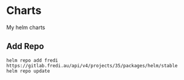 # Charts
My helm charts

## Add Repo

```console
helm repo add fredi https://gitlab.fredi.au/api/v4/projects/35/packages/helm/stable
helm repo update
```
